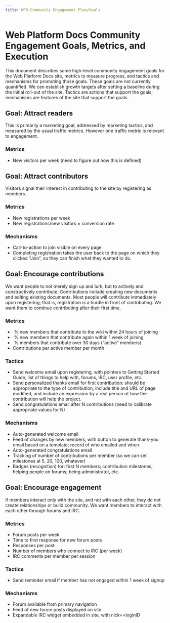 ```yaml
---
title: WPD:Community Engagement Plan/Goals
---
```

<h1><span class="mw-headline" id="Web_Platform_Docs_Community_Engagement_Goals.2C_Metrics.2C_and_Execution">Web Platform Docs Community Engagement Goals, Metrics, and Execution</span></h1>
<p>This document describes some high-level community engagement goals for the Web Platform Docs site, metrics to measure progress, and tactics and mechanisms for promoting those goals. These goals are not currently quantified. We can establish growth targets after setting a baseline during the initial roll-out of the site. Tactics are actions that support the goals; mechanisms are features of the site that support the goals.
</p>
<h2><span class="mw-headline" id="Goal:_Attract_readers">Goal: Attract readers</span></h2>
<p>This is primarily a marketing goal, addressed by marketing tactics, and measured by the usual traffic metrics. However one traffic metric is relevant to engagement.
</p>
<h3><span class="mw-headline" id="Metrics">Metrics</span></h3>
<ul><li> New visitors per week (need to figure out how this is defined)</li></ul>
<h2><span class="mw-headline" id="Goal:_Attract_contributors">Goal: Attract contributors</span></h2>
<p>Visitors signal their interest in contributing to the site by registering as members.
</p>
<h3><span class="mw-headline" id="Metrics_2">Metrics</span></h3>
<ul><li> New registrations per week</li>
<li> New registrations/new visitors = conversion rate</li></ul>
<h3><span class="mw-headline" id="Mechanisms">Mechanisms</span></h3>
<ul><li> Call-to-action to join visible on every page</li>
<li> Completing registration takes the user back to the page on which they clicked “Join”, so they can finish what they wanted to do.</li></ul>
<h2><span class="mw-headline" id="Goal:_Encourage_contributions">Goal: Encourage contributions</span></h2>
<p>We want people to not merely sign up and lurk, but to actively and constructively contribute. Contributions include creating new documents and editing existing documents. Most people will contribute immediately upon registering; that is, registration is a hurdle in front of contributing. We want them to continue contributing after their first time.
</p>
<h3><span class="mw-headline" id="Metrics_3">Metrics</span></h3>
<ul><li>&#160;% new members that contribute to the wiki within 24 hours of joining</li>
<li>&#160;% new members that contribute again within 1 week of joining</li>
<li>&#160;% members that contribute over 30 days (“active” members)</li>
<li> Contributions per active member per month</li></ul>
<h3><span class="mw-headline" id="Tactics">Tactics</span></h3>
<ul><li> Send welcome email upon registering, with pointers to Getting Started Guide, list of things to help with, forums, IRC, user profile, etc.</li>
<li> Send personalized thanks email for first contribution: should be appropriate to the type of contribution, include title and URL of page modified, and include an expression by a real person of how the contribution will help the project.</li>
<li> Send congratulations email after N contributions (need to calibrate appropriate values for N)</li></ul>
<h3><span class="mw-headline" id="Mechanisms_2">Mechanisms</span></h3>
<ul><li> Auto-generated welcome email</li>
<li> Feed of changes by new members, with button to generate thank-you email based on a template; record of who emailed and when.</li>
<li> Auto-generated congratulations email</li>
<li> Tracking of number of contributions per member (so we can set milestones at 5, 20, 100, whatever)</li>
<li> Badges (recognition) for: first N members; contribution milestones; helping people on forums; being administrator, etc.</li></ul>
<h2><span class="mw-headline" id="Goal:_Encourage_engagement">Goal: Encourage engagement</span></h2>
<p>If members interact only with the site, and not with each other, they do not create relationships or build community. We want members to interact with each other through forums and IRC.
</p>
<h3><span class="mw-headline" id="Metrics_4">Metrics</span></h3>
<ul><li> Forum posts per week</li>
<li> Time to first response for new forum posts</li>
<li> Responses per post</li>
<li> Number of members who connect to IRC (per week)</li>
<li> IRC comments per member per session</li></ul>
<h3><span class="mw-headline" id="Tactics_2">Tactics</span></h3>
<ul><li> Send reminder email if member has not engaged within 1 week of signup</li></ul>
<h3><span class="mw-headline" id="Mechanisms_3">Mechanisms</span></h3>
<ul><li> Forum available from primary navigation</li>
<li> Feed of new forum posts displayed on site</li>
<li> Expandable IRC widget embedded in site, with nick==loginID</li></ul>

<!-- 
NewPP limit report
CPU time usage: 0.017 seconds
Real time usage: 0.019 seconds
Preprocessor visited node count: 54/1000000
Preprocessor generated node count: 60/1000000
Post‐expand include size: 0/2097152 bytes
Template argument size: 0/2097152 bytes
Highest expansion depth: 2/40
Expensive parser function count: 0/100
-->

<!-- 
Transclusion expansion time report (%,ms,calls,template)
100.00%    0.000      1 - -total
-->

<!-- Saved in parser cache with key wpwiki:pcache:idhash:4-0!*!*!!*!*!*!esi=1 and timestamp 20150730215845 and revision id 8
 -->
